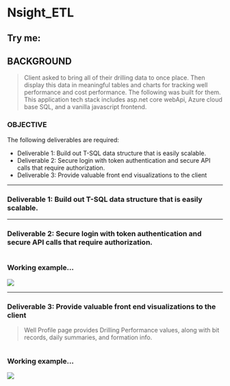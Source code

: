 # Nsight_ETL

## Try me: 

## BACKGROUND

> Client asked to bring all of their drilling data to once place. Then display this data in meaningful tables and charts for tracking well performance and cost performance. The following was built for them. This application tech stack includes asp.net core webApi, Azure cloud base SQL, and a vanilla javascript frontend.

### OBJECTIVE

The following deliverables are required:

- Deliverable 1: Build out T-SQL data structure that is easily scalable. 
- Deliverable 2: Secure login with token authentication and secure API calls that require authorization.
- Deliverable 3: Provide valuable front end visualizations to the client

---

### Deliverable 1: Build out T-SQL data structure that is easily scalable. 

> 

---

### Deliverable 2: Secure login with token authentication and secure API calls that require authorization.

>

<div style = "overflow: hidden;" class = "wrapper">
  <div><h3>Working example...</h3></div>
  <div  style = "overflow: hidden;"><img src="https://github.com/jcaraway-na/Nsight_ETL/blob/main/resources/screenshots/login_gif.gif"></div>
</div>

---

### Deliverable 3: Provide valuable front end visualizations to the client

> Well Profile page provides Drilling Performance values, along with bit records, daily summaries, and formation info.

<div style = "overflow: hidden;" class = "wrapper">
  <div><h3>Working example...</h3></div>
  <div  style = "overflow: hidden;"><img src="https://github.com/jcaraway-na/Nsight_ETL/blob/main/resources/screenshots/well_profile.gif"></div>
</div>
